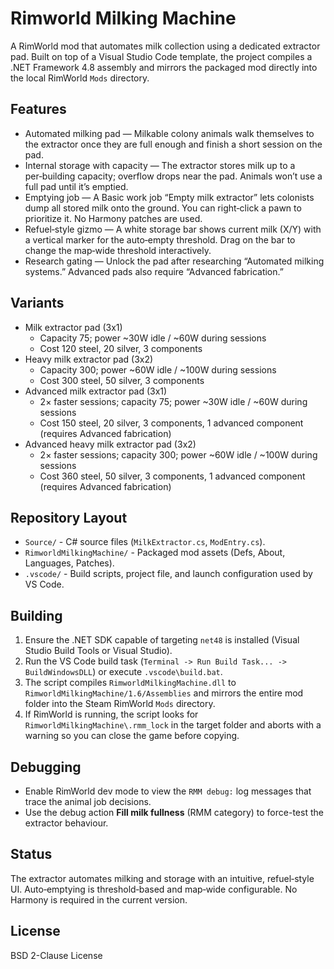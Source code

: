 ﻿# Rimworld Milking Machine

A RimWorld mod that automates milk collection using a dedicated extractor pad. Built on top of a Visual Studio Code template, the project compiles a .NET Framework 4.8 assembly and mirrors the packaged mod directly into the local RimWorld `Mods` directory.

## Features
- Automated milking pad — Milkable colony animals walk themselves to the extractor once they are full enough and finish a short session on the pad.
- Internal storage with capacity — The extractor stores milk up to a per‑building capacity; overflow drops near the pad. Animals won’t use a full pad until it’s emptied.
- Emptying job — A Basic work job “Empty milk extractor” lets colonists dump all stored milk onto the ground. You can right‑click a pawn to prioritize it. No Harmony patches are used.
- Refuel‑style gizmo — A white storage bar shows current milk (X/Y) with a vertical marker for the auto‑empty threshold. Drag on the bar to change the map‑wide threshold interactively.
- Research gating — Unlock the pad after researching “Automated milking systems.” Advanced pads also require “Advanced fabrication.”

## Variants
- Milk extractor pad (3x1)
  - Capacity 75; power ~30W idle / ~60W during sessions
  - Cost 120 steel, 20 silver, 3 components
- Heavy milk extractor pad (3x2)
  - Capacity 300; power ~60W idle / ~100W during sessions
  - Cost 300 steel, 50 silver, 3 components
- Advanced milk extractor pad (3x1)
  - 2× faster sessions; capacity 75; power ~30W idle / ~60W during sessions
  - Cost 150 steel, 20 silver, 3 components, 1 advanced component (requires Advanced fabrication)
- Advanced heavy milk extractor pad (3x2)
  - 2× faster sessions; capacity 300; power ~60W idle / ~100W during sessions
  - Cost 360 steel, 50 silver, 3 components, 1 advanced component (requires Advanced fabrication)

## Repository Layout
- `Source/` - C# source files (`MilkExtractor.cs`, `ModEntry.cs`).
- `RimworldMilkingMachine/` - Packaged mod assets (Defs, About, Languages, Patches).
- `.vscode/` - Build scripts, project file, and launch configuration used by VS Code.

## Building
1. Ensure the .NET SDK capable of targeting `net48` is installed (Visual Studio Build Tools or Visual Studio).
2. Run the VS Code build task (`Terminal -> Run Build Task... -> BuildWindowsDLL`) or execute `.vscode\build.bat`.
3. The script compiles `RimworldMilkingMachine.dll` to `RimworldMilkingMachine/1.6/Assemblies` and mirrors the entire mod folder into the Steam RimWorld `Mods` directory.
4. If RimWorld is running, the script looks for `RimworldMilkingMachine\.rmm_lock` in the target folder and aborts with a warning so you can close the game before copying.

## Debugging
- Enable RimWorld dev mode to view the `RMM debug:` log messages that trace the animal job decisions.
- Use the debug action **Fill milk fullness** (RMM category) to force-test the extractor behaviour.

## Status
The extractor automates milking and storage with an intuitive, refuel‑style UI. Auto‑emptying is threshold‑based and map‑wide configurable. No Harmony is required in the current version.

## License
BSD 2-Clause License

